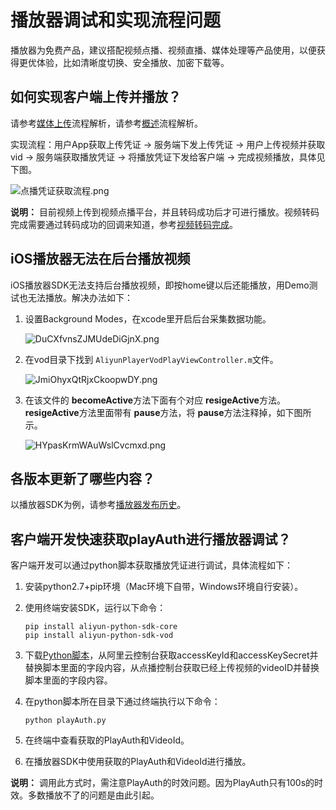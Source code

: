 # 播放器调试和实现流程问题

播放器为免费产品，建议搭配视频点播、视频直播、媒体处理等产品使用，以便获得更优体验，比如清晰度切换、安全播放、加密下载等。

## 如何实现客户端上传并播放？

请参考[媒体上传](/cn.zh-CN/开发指南/媒体上传/概述.md)流程解析，请参考[概述](/cn.zh-CN/开发指南/音视频播放/概述.md)流程解析。

实现流程：用户App获取上传凭证 -\> 服务端下发上传凭证 -\> 用户上传视频并获取vid -\> 服务端获取播放凭证 -\> 将播放凭证下发给客户端 -\> 完成视频播放，具体见下图。

![点播凭证获取流程.png ](https://static-aliyun-doc.oss-accelerate.aliyuncs.com/assets/img/zh-CN/2214076061/p179095.png)

**说明：** 目前视频上传到视频点播平台，并且转码成功后才可进行播放。视频转码完成需要通过转码成功的回调来知道，参考[视频转码完成](/cn.zh-CN/开发指南/事件通知/事件列表/视频转码完成.md)。

## iOS播放器无法在后台播放视频

iOS播放器SDK无法支持后台播放视频，即按home键以后还能播放，用Demo测试也无法播放。解决办法如下：

1.  设置Background Modes，在xcode里开启后台采集数据功能。

    ![DuCXfvnsZJMUdeDiGjnX.png ](https://static-aliyun-doc.oss-accelerate.aliyuncs.com/assets/img/zh-CN/2214076061/p179092.png)

2.  在vod目录下找到 `AliyunPlayerVodPlayViewController.m`文件。

    ![JmiOhyxQtRjxCkoopwDY.png ](https://static-aliyun-doc.oss-accelerate.aliyuncs.com/assets/img/zh-CN/2214076061/p179093.png)

3.  在该文件的 **becomeActive**方法下面有个对应 **resigeActive**方法。 **resigeActive**方法里面带有 **pause**方法，将 **pause**方法注释掉，如下图所示。

    ![HYpasKrmWAuWslCvcmxd.png ](https://static-aliyun-doc.oss-accelerate.aliyuncs.com/assets/img/zh-CN/2214076061/p179094.png)


## 各版本更新了哪些内容？

以播放器SDK为例，请参考[播放器发布历史](/cn.zh-CN/SDK下载/播放器SDK发布历史/Android播放器SDK.md)。

## 客户端开发快速获取playAuth进行播放器调试？

客户端开发可以通过python脚本获取播放凭证进行调试，具体流程如下：

1.  安装python2.7+pip环境（Mac环境下自带，Windows环境自行安装）。
2.  使用终端安装SDK，运行以下命令：

    ```
    pip install aliyun-python-sdk-core
    pip install aliyun-python-sdk-vod
    ```

3.  下载[Python脚本](http://docs-aliyun.cn-hangzhou.oss.aliyun-inc.com/assets/attach/52848/cn_zh/1500973333876/playAuth.py)，从阿里云控制台获取accessKeyId和accessKeySecret并替换脚本里面的字段内容，从点播控制台获取已经上传视频的videoID并替换脚本里面的字段内容。
4.  在python脚本所在目录下通过终端执行以下命令：

    ```
    python playAuth.py
    ```

5.  在终端中查看获取的PlayAuth和VideoId。
6.  在播放器SDK中使用获取的PlayAuth和VideoId进行播放。

**说明：** 调用此方式时，需注意PlayAuth的时效问题。因为PlayAuth只有100s的时效。多数播放不了的问题是由此引起。


